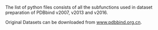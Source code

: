 The list of python files consists of all the subfunctions used in dataset preparation of PDBbind v2007, v2013 and v2016. 

Original Datasets can be downloaded from www.pdbbind.org.cn.
